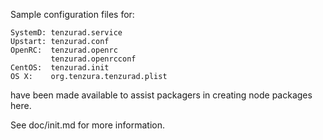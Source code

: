 Sample configuration files for:
```
SystemD: tenzurad.service
Upstart: tenzurad.conf
OpenRC:  tenzurad.openrc
         tenzurad.openrcconf
CentOS:  tenzurad.init
OS X:    org.tenzura.tenzurad.plist
```
have been made available to assist packagers in creating node packages here.

See doc/init.md for more information.
